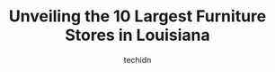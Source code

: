---
layout: ampstory
image: https://i0.wp.com/paketmu.com/wp-content/uploads/2023/06/louisiana-furniture-gallery-0-in-louisiana-1686368923.jpeg?resize=640,853
author: techidn
featured: false
description: Explore the diverse Furniture Store scene in Louisiana, home to an incredible selection of 10 establishments catering to every taste. Whether youre in search of iconic favorites or undiscov
title: Unveiling the 10 Largest Furniture Stores in Louisiana
cover:
   title: Unveiling the 10 Largest Furniture Stores in Louisiana
   subtitle: RICKPATE
   background: https://paketmu.com/wp-content/uploads/2023/06/louisiana-furniture-gallery-0-in-louisiana-1686368923.jpeg

pages: 
 - layout: thirds
   top: <h1>#1 Hurwitz Mintz Furniture</h1>
   bottom: "<p>My wife and I were in search of a new couch. We were assisted by Kate Allen. She was the definition of a perfect salesperson. Kate was ready to help but not pushy. She di</p>"
   background: https://paketmu.com/wp-content/uploads/2023/06/louisiana-furniture-gallery-1-in-louisiana-1686368924.jpeg
   backgroundblur: true
 - layout: thirds
   top: <h1>#2 American Factory Direct Furniture</h1>
   bottom: "<p>Lauren did an amazing job helping us pick new furniture for our new house! She was very attentive to our requests and what we were looking for. She listened and made reco</p>"
   background: https://paketmu.com/wp-content/uploads/2023/06/louisiana-furniture-gallery-2-in-louisiana-1686368925.png
   cta:
      link: https://paketmu.com/unveiling-the-10-largest-furniture-stores-in-louisiana/
      text: Unveiling the 10 Largest Furniture Stores in Louisiana
 - layout: thirds
   top: <h1>#3 Ashley Store</h1>
   bottom: "<p>Mrs. Cindy was such a great help by helping us shop for our new home!!!! She helped us tremendously by finding everything we wanted between the colors, contrast, everythi</p>"
   background: https://paketmu.com/wp-content/uploads/2023/06/louisiana-furniture-gallery-3-in-louisiana-1686368926.jpeg
   cta:
      link: https://paketmu.com/unveiling-the-10-largest-furniture-stores-in-louisiana/
      text: Unveiling the 10 Largest Furniture Stores in Louisiana
 - layout: thirds
   top: <h1>#4 UNIVERSAL FURNITURE STORE</h1>
   bottom: "<p>333 W Esplanade Ave, Kenner, LA 70065, United States</p>"
   background: https://images.unsplash.com/photo-1533735380053-eb8d0759b24a?ixlib=rb-4.0.3&ixid=MnwxMjA3fDB8MHxwaG90by1wYWdlfHx8fGVufDB8fHx8&auto=format&fit=crop&w=640&h=853&q=80
   cta:
      link: https://paketmu.com/unveiling-the-10-largest-furniture-stores-in-louisiana/
      text: Unveiling the 10 Largest Furniture Stores in Louisiana
 - layout: thirds
   top: <h1>#5 Havertys Furniture</h1>
   bottom: "<p>5909 Bluebonnet Blvd, Baton Rouge, LA 70836, United States</p>"
   background: https://images.unsplash.com/photo-1632260260864-caf7fde5ec36?ixlib=rb-4.0.3&ixid=MnwxMjA3fDB8MHxwaG90by1wYWdlfHx8fGVufDB8fHx8&auto=format&fit=crop&w=640&h=853&q=80
   cta:
      link: https://paketmu.com/unveiling-the-10-largest-furniture-stores-in-louisiana/
      text: Unveiling the 10 Largest Furniture Stores in Louisiana
 - layout: thirds
   top: <h1>#6 Lopez Furniture</h1>
   bottom: "<p>816 ONeal Ln, Baton Rouge, LA 70816, United States</p>"
   background: https://images.unsplash.com/photo-1484589065579-248aad0d8b13?ixlib=rb-4.0.3&ixid=MnwxMjA3fDB8MHxwaG90by1wYWdlfHx8fGVufDB8fHx8&auto=format&fit=crop&w=640&h=853&q=80
   cta:
      link: https://paketmu.com/unveiling-the-10-largest-furniture-stores-in-louisiana/
      text: Unveiling the 10 Largest Furniture Stores in Louisiana
 - layout: thirds
   top: <h1>#7 Louis Mohana Furniture</h1>
   bottom: "<p>4295 LA-24, Bourg, LA 70343, United States</p>"
   background: https://images.unsplash.com/photo-1567095761054-7a02e69e5c43?ixlib=rb-4.0.3&ixid=MnwxMjA3fDB8MHxwaG90by1wYWdlfHx8fGVufDB8fHx8&auto=format&fit=crop&w=640&h=853&q=80
   cta:
      link: https://paketmu.com/unveiling-the-10-largest-furniture-stores-in-louisiana/
      text: Unveiling the 10 Largest Furniture Stores in Louisiana
 - layout: thirds
   middle: Continue reading...
   background: https://images.unsplash.com/photo-1604871000636-074fa5117945?ixlib=rb-4.0.3&ixid=MnwxMjA3fDB8MHxwaG90by1wYWdlfHx8fGVufDB8fHx8&auto=format&fit=crop&w=640&h=853&q=80
   cta:
      link: https://paketmu.com/unveiling-the-10-largest-furniture-stores-in-louisiana/
      text: Unveiling the 10 Largest Furniture Stores in Louisiana
      
---
